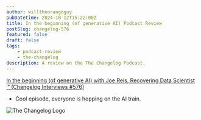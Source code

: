 ```yaml
---
author: willtheorangeguy
pubDatetime: 2024-10-12T15:22:00Z
title: In the beginning (of generative AI) Podcast Review
postSlug: changelog-576
featured: false
draft: false
tags:
    - podcast-review
    - the-changelog
description: A review on the The Changelog Podcast.
---
```


[In the beginning (of generative AI) with Joe Reis, Recovering Data Scientist ™️ (Changelog Interviews #576)](https://changelog.com/podcast/576)

-   Cool episode, everyone is hopping on the AI train.

![The Changelog Logo](https://is1-ssl.mzstatic.com/image/thumb/Podcasts123/v4/b5/b1/43/b5b14333-7cbe-123d-c444-0204e5d08102/mza_311421542997449775.png/300x300bb.webp)
